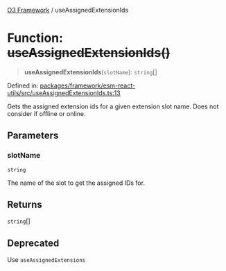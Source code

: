 [O3 Framework](../API.md) / useAssignedExtensionIds

# Function: ~~useAssignedExtensionIds()~~

> **useAssignedExtensionIds**(`slotName`): `string`[]

Defined in: [packages/framework/esm-react-utils/src/useAssignedExtensionIds.ts:13](https://github.com/habeshabro/openmrs-esm-core/blob/main/packages/framework/esm-react-utils/src/useAssignedExtensionIds.ts#L13)

Gets the assigned extension ids for a given extension slot name.
Does not consider if offline or online.

## Parameters

### slotName

`string`

The name of the slot to get the assigned IDs for.

## Returns

`string`[]

## Deprecated

Use `useAssignedExtensions`
